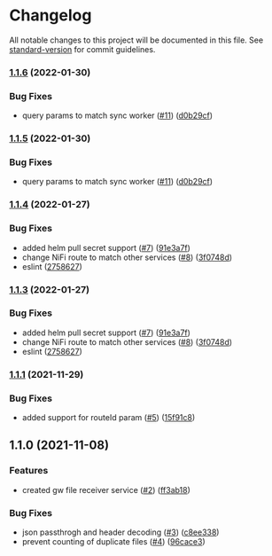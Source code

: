 # Changelog

All notable changes to this project will be documented in this file. See [standard-version](https://github.com/conventional-changelog/standard-version) for commit guidelines.

### [1.1.6](https://github.com/MapColonies/gw-file-receiver/compare/v1.1.4...v1.1.6) (2022-01-30)


### Bug Fixes

* query params to match sync worker ([#11](https://github.com/MapColonies/gw-file-receiver/issues/11)) ([d0b29cf](https://github.com/MapColonies/gw-file-receiver/commit/d0b29cfcfcd129b2d087cf28e90a67718bb9c047))

### [1.1.5](https://github.com/MapColonies/gw-file-receiver/compare/v1.1.4...v1.1.5) (2022-01-30)


### Bug Fixes

* query params to match sync worker ([#11](https://github.com/MapColonies/gw-file-receiver/issues/11)) ([d0b29cf](https://github.com/MapColonies/gw-file-receiver/commit/d0b29cfcfcd129b2d087cf28e90a67718bb9c047))

### [1.1.4](https://github.com/MapColonies/gw-file-receiver/compare/v1.1.2...v1.1.4) (2022-01-27)


### Bug Fixes

* added helm pull secret support ([#7](https://github.com/MapColonies/gw-file-receiver/issues/7)) ([91e3a7f](https://github.com/MapColonies/gw-file-receiver/commit/91e3a7f3258a3df646a4b5916f73f56b4d113e76))
* change NiFi route to match other services ([#8](https://github.com/MapColonies/gw-file-receiver/issues/8)) ([3f0748d](https://github.com/MapColonies/gw-file-receiver/commit/3f0748d97be7b4a3fbf2ed06330e805e8cf3eeee))
* eslint ([2758627](https://github.com/MapColonies/gw-file-receiver/commit/27586276e6bf1c2750b0e6ec56e2c7f3294a4fa8))

### [1.1.3](https://github.com/MapColonies/gw-file-receiver/compare/v1.1.2...v1.1.3) (2022-01-27)


### Bug Fixes

* added helm pull secret support ([#7](https://github.com/MapColonies/gw-file-receiver/issues/7)) ([91e3a7f](https://github.com/MapColonies/gw-file-receiver/commit/91e3a7f3258a3df646a4b5916f73f56b4d113e76))
* change NiFi route to match other services ([#8](https://github.com/MapColonies/gw-file-receiver/issues/8)) ([3f0748d](https://github.com/MapColonies/gw-file-receiver/commit/3f0748d97be7b4a3fbf2ed06330e805e8cf3eeee))
* eslint ([2758627](https://github.com/MapColonies/gw-file-receiver/commit/27586276e6bf1c2750b0e6ec56e2c7f3294a4fa8))

### [1.1.1](https://github.com/MapColonies/gw-file-receiver/compare/v1.1.0...v1.1.1) (2021-11-29)


### Bug Fixes

* added support for routeId param ([#5](https://github.com/MapColonies/gw-file-receiver/issues/5)) ([15f91c8](https://github.com/MapColonies/gw-file-receiver/commit/15f91c8222cfda4a49e49e7f2a8f538f0c96d277))

## 1.1.0 (2021-11-08)


### Features

* created gw file receiver service ([#2](https://github.com/MapColonies/gw-file-receiver/issues/2)) ([ff3ab18](https://github.com/MapColonies/gw-file-receiver/commit/ff3ab18ce5888c599bd8276f4b10ec4a306a03fd))


### Bug Fixes

* json passthrogh and header decoding ([#3](https://github.com/MapColonies/gw-file-receiver/issues/3)) ([c8ee338](https://github.com/MapColonies/gw-file-receiver/commit/c8ee338ea3ab4a1e0a21f9cdd2c97a2b301ca0ba))
* prevent counting of duplicate files ([#4](https://github.com/MapColonies/gw-file-receiver/issues/4)) ([96cace3](https://github.com/MapColonies/gw-file-receiver/commit/96cace361de0a067e754a093d82c2bfa3e941138))
